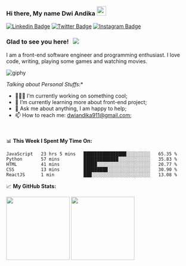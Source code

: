 ### Hi there, My name Dwi Andika</a> <img src="https://media.giphy.com/media/hvRJCLFzcasrR4ia7z/giphy.gif" width="25px">

[![Linkedin Badge](https://img.shields.io/badge/-LinkedIn-0e76a8?style=flat-square&logo=Linkedin&logoColor=white)](https://www.linkedin.com/in/dwi-a-8b7a1996/)
[![Twitter Badge](https://img.shields.io/badge/-Twitter-00acee?style=flat-square&logo=Twitter&logoColor=white)](https://twitter.com/dhikad19)
[![Instagram Badge](https://img.shields.io/badge/-Instagram-e4405f?style=flat-square&logo=Instagram&logoColor=white)](https://instagram.com/gkassym/)

### Glad to see you here! &nbsp; ![](https://visitor-badge.glitch.me/badge?page_id=dhikad19.dhikad19)

I am a front-end software engineer and programming enthusiast. I love code, writing, playing some games and watching movies.

![giphy](https://user-images.githubusercontent.com/90226201/134319332-c88bd27c-8021-44cd-a1b2-0aec066cf318.gif)

*Talking about Personal Stuffs:**

- 👨🏻‍💻 I’m currently working on something cool;
- 🚀 I’m currently learning more about front-end project;
- 💬 Ask me about anything, I am happy to help;
- 📫 How to reach me: dwiandika911@gmail.com;

</br>

📊 **This Week I Spent My Time On:**
<!--START_SECTION:waka-->
```text
JavaScript   23 hrs 5 mins   ████████████████░░░░░░░░░   65.35 % 
Python       57 mins         █████████████░░░░░░░░░░░░   35.83 % 
HTML         41 mins         █████░░░░░░░░░░░░░░░░░░░░   20.77 % 
CSS          13 mins         █████████░░░░░░░░░░░░░░░░   30.90 % 
ReactJS      1 min           ███░░░░░░░░░░░░░░░░░░░░░░   13.08 % 
```
<!--END_SECTION:waka-->

📈 **My GitHub Stats:**

<p>
<img height="170em" src="https://github-readme-stats.vercel.app/api?username=dhikad19&show_icons=true&hide_border=true&&count_private=true&include_all_commits=true"/>
  <img height="170em" src="https://github-readme-stats.vercel.app/api/top-langs/?username=dhikad19&exclude_repo=KNN-Image-Classification&show_icons=true&hide_border=true&layout=compact&langs_count=8"/>
</p>
